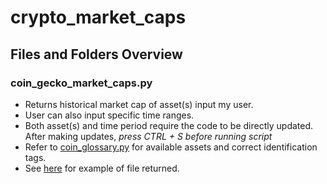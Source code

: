 # crypto_market_caps

## Files and Folders Overview

### coin_gecko_market_caps.py

- Returns historical market cap of asset(s) input my user.
- User can also input specific time ranges.
- Both asset(s) and time period require the code to be directly updated. After making updates, _press CTRL + S before running script_
- Refer to [coin_glossary.py]() for available assets and correct identification tags.
- See [here]() for example of file returned.
